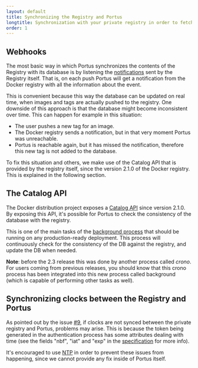```yaml
---
layout: default
title: Synchronizing the Registry and Portus
longtitle: Synchronization with your private registry in order to fetch which images and tags are available
order: 1
---
```


## Webhooks

The most basic way in which Portus synchronizes the contents of the Registry
with its database is by listening the
[notifications](https://docs.docker.com/registry/notifications/) sent by the
Registry itself. That is, on each push Portus will get a notification from the
Docker registry with all the information about the event.

This is convenient because this way the database can be updated on real time,
when images and tags are actually pushed to the registry. One downside of this
approach is that the database might become inconsistent over time. This can
happen for example in this situation:

- The user pushes a new tag for an image.
- The Docker registry sends a notification, but in that very moment Portus was
  unreachable.
- Portus is reachable again, but it has missed the notification, therefore this
  new tag is not added to the database.

To fix this situation and others, we make use of the Catalog API that is
provided by the registry itself, since the version 2.1.0 of the Docker
registry. This is explained in the following section.

## The Catalog API

The Docker distribution project exposes a [Catalog
API](https://github.com/docker/distribution/blob/master/docs/spec/api.md#listing-repositories)
since version 2.1.0. By exposing this API, it's possible for Portus to check the
consistency of the database with the registry.

This is one of the main tasks of the [background process](/docs/background.html)
that should be running on any production-ready deployment. This process will
continuously check for the consistency of the DB against the registry, and
update the DB when needed.

**Note**: before the 2.3 release this was done by another process called
*crono*. For users coming from previous releases, you should know that this
crono process has been integrated into this new process called background (which
is capable of performing other tasks as well).

## Synchronizing clocks between the Registry and Portus

As pointed out by the issue [#9](https://github.com/SUSE/Portus/issues/9), if clocks are not synced between the private registry and Portus, problems may arise. This is because the token being generated in the authentication process has some attributes dealing with time (see the fields "nbf", "iat" and "exp" in the [specification](https://github.com/docker/distribution/blob/master/docs/spec/auth/token.md#requesting-a-token) for more info).

It's encouraged to use [NTP](https://en.wikipedia.org/wiki/Network_Time_Protocol) in order to prevent these issues from happening, since we cannot provide any fix inside of Portus itself.
